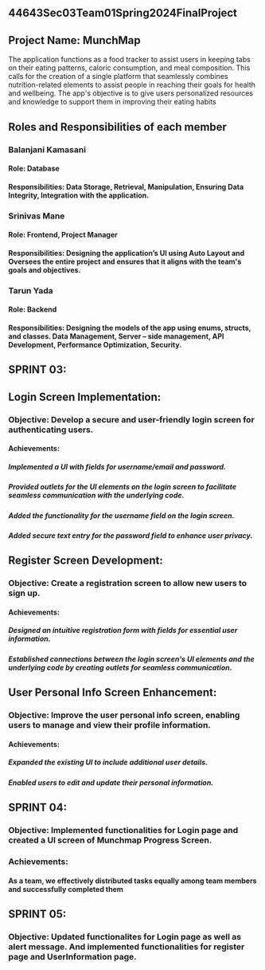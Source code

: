 ## 44643Sec03Team01Spring2024FinalProject

## Project Name: MunchMap
The application functions as a food tracker to assist users in keeping tabs on their eating patterns, caloric consumption, and meal composition. This calls for the creation of a single platform that seamlessly combines nutrition-related elements to assist people in reaching their goals for health and wellbeing. The app's objective is to give users personalized resources and knowledge to support them in improving their eating habits

## Roles and Responsibilities of each member

### Balanjani Kamasani
#### Role: Database
#### Responsibilities: Data Storage, Retrieval, Manipulation, Ensuring Data Integrity, Integration with the application.
### Srinivas Mane
#### Role: Frontend, Project Manager
#### Responsibilities: Designing the application’s UI using Auto Layout and Oversees the entire project and ensures that it aligns with the team's goals and objectives.
### Tarun Yada
#### Role: Backend
#### Responsibilities: Designing the models of the app using enums, structs, and classes. Data Management, Server – side management, API Development, Performance Optimization, Security.

## SPRINT 03:

## Login Screen Implementation:

### Objective: Develop a secure and user-friendly login screen for authenticating users.
#### Achievements:
##### Implemented a UI with fields for username/email and password.
##### Provided outlets for the UI elements on the login screen to facilitate seamless communication with the underlying code.
##### Added the functionality for the username field on the login screen.
##### Added secure text entry for the password field to enhance user privacy.

## Register Screen Development:

### Objective: Create a registration screen to allow new users to sign up.
#### Achievements:
##### Designed an intuitive registration form with fields for essential user information.
##### Established connections between the login screen's UI elements and the underlying code by creating outlets for seamless communication.

## User Personal Info Screen Enhancement:

### Objective: Improve the user personal info screen, enabling users to manage and view their profile information.
#### Achievements:
##### Expanded the existing UI to include additional user details.
##### Enabled users to edit and update their personal information.

## SPRINT 04:

### Objective: Implemented functionalities for Login page and created a UI screen of Munchmap Progress Screen.
### Achievements:
#### As a team, we effectively distributed tasks equally among team members and successfully completed them
## SPRINT 05:
### Objective: Updated functionalites for Login page as well as alert message. And implemented functionalities for register page and UserInformation page.
### 


